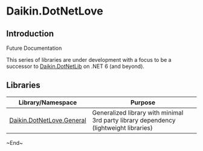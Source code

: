 # Daikin.DotNetLove

## Introduction
Future Documentation

This series of libraries are under development with a focus to be a successor to [Daikin.DotNetLib](https://github.com/daikinapplied/DotNetLib) on .NET 6 (and beyond).

## Libraries
| Library/Namespace                                                | Purpose                                                                               |
|--------------------------------------------------------------------|---------------------------------------------------------------------------------------|
| [Daikin.DotNetLove.General](./Daikin.DotNetLove.General/README.md) | Generalized library with minimal 3rd party library dependency (lightweight libraries) |

\~End~

